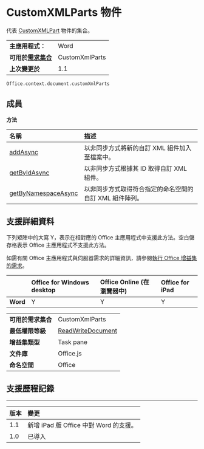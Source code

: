 
# <a name="customxmlparts-object"></a>CustomXMLParts 物件
代表 [CustomXMLPart](../../reference/shared/customxmlpart.customxmlpart.md) 物件的集合。

|||
|:-----|:-----|
|**主應用程式︰**|Word|
|**可用於[需求集合](../../docs/overview/specify-office-hosts-and-api-requirements.md)**|CustomXmlParts|
|**上次變更於**|1.1|

```
Office.context.document.customXmlParts
```


## <a name="members"></a>成員


**方法**


|**名稱**|**描述**|
|:-----|:-----|
|[addAsync](../../reference/shared/customxmlparts.addasync.md)|以非同步方式將新的自訂 XML 組件加入至檔案中。|
|[getByIdAsync](../../reference/shared/customxmlparts.getbyidasync.md)|以非同步方式根據其 ID 取得自訂 XML 組件。|
|[getByNamespaceAsync](../../reference/shared/customxmlparts.getbynamespaceasync.md)|以非同步方式取得符合指定的命名空間的自訂 XML 組件陣列。|

## <a name="support-details"></a>支援詳細資料


下列矩陣中的大寫 Y，表示在相對應的 Office 主應用程式中支援此方法。空白儲存格表示 Office 主應用程式不支援此方法。

如需有關 Office 主應用程式與伺服器需求的詳細資訊，請參閱[執行 Office 增益集的需求](../../docs/overview/requirements-for-running-office-add-ins.md)。


||**Office for Windows desktop**|**Office Online (在瀏覽器中)**|**Office for iPad**|
|:-----|:-----|:-----|:-----|
|**Word**|Y|Y|Y|

|||
|:-----|:-----|
|**可用於需求集合**|CustomXmlParts|
|**最低權限等級**|[ReadWriteDocument](../../docs/develop/requesting-permissions-for-api-use-in-content-and-task-pane-add-ins.md)|
|**增益集類型**|Task pane|
|**文件庫**|Office.js|
|**命名空間**|Office|

## <a name="support-history"></a>支援歷程記錄



****


|**版本**|**變更**|
|:-----|:-----|
|1.1|新增 iPad 版 Office 中對 Word 的支援。|
|1.0|已導入|
